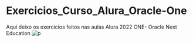 # Exercicios_Curso_Alura_Oracle-One
Aqui deixo os exercicios feitos nas aulas Alura 2022
 ONE- Oracle Next Education
 ![p](https://user-images.githubusercontent.com/92062517/152618889-5e3bb90d-dbe6-4fc4-978d-6cd5ea557a0f.png)
